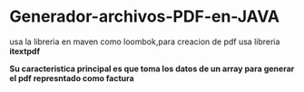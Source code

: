 ﻿# Generador-archivos-PDF-en-JAVA
usa la libreria en maven como  loombok,para creacion de pdf usa libreria  **itextpdf**  

**Su caracteristica principal es que toma los datos de un array para generar el pdf represntado como factura** 
 
 
 

 
 


